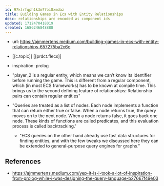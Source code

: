 ```yaml
---
id: 97klrfqph1k3m77oi8xmdaz
title: Building Games in Ecs with Entity Relationships
desc: relationships are encoded as component ids
updated: 1712470418019
created: 1686246848888
---
```


- url: https://ajmmertens.medium.com/building-games-in-ecs-with-entity-relationships-657275ba2c6c
- [[c.topic]] [[prdct.flecs]]
- inspiration: prolog

- "player_2 is a regular entity, which means we can’t know its identifier before running the game. This is different from a regular component, which (in most ECS frameworks) has to be known at compile time. This brings us to the second defining feature of relationships: Relationship pairs can contain regular entities"
- "Queries are treated as a list of nodes. Each node implements a function that can return either true or false. When a node returns true, the query moves on to the next node. When a node returns false, it goes back one node. These kinds of functions are called predicates, and this evaluation process is called backtracking."
  - "ECS queries on the other hand already use fast data structures for finding entities, and with the few tweaks we discussed here they can be extended to general-purpose query engines for graphs."

## References

- https://ajmmertens.medium.com/yep-it-is-i-took-a-lot-of-inspiration-from-prolog-while-i-was-designing-the-query-language-b27667f49e03